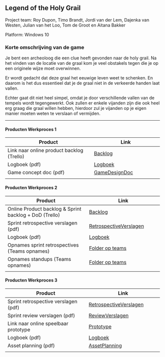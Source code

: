 ## Legend of the Holy Grail
Project team: Roy Dupon, Timo Brandt, Jordi van der Lem, Dajenka van Westen, Julian van het Loo, Tom de Groot en Aitana Bakker

Platform:
Windows 10

### Korte omschrijving van de game
Je bent een archeoloog die een clue heeft gevonden naar de holy grail.
Na het vinden van de locatie van de graal kom je veel obstakels tegen die je op een originele wijze moet overwinnen. 

Er wordt gedacht dat deze graal het eeuwige leven weet te schenken. En daarom is het dus essentieel dat je de graal niet in de verkeerde handen laat vallen.

Echter gaat dit niet heel simpel, omdat je door verschillende vallen van de tempels wordt tegengewerkt. Ook zullen er enkele vijanden zijn die ook heel erg graag die graal willen hebben, hierdoor zul je vijanden op je eigen manier moeten weten te verslaan of vermijden.

---
#### Producten Werkproces 1
| Product  | Link |
| ------ |  ------ |
| Link naar online product backlog (Trello) | [Backlog](https://trello.com/b/teHwVxv4)
| Logboek (pdf)                             | [Logboek](https://github.com/TimoBrandt1/Mythe-2020/blob/master/producten/logboek.pdf)
| Game concept doc (pdf)                    | [GameDesignDoc](https://github.com/TimoBrandt1/Mythe-2020/blob/master/producten/GameDesignDoc.pdf)
|<img width=500/>|<img width=300/>|
   
#### Producten Werkproces 2
| Product  | Link |
| ------ |  ------ |
| Online Product backlog & Sprint backlog + DoD (Trello)    | [Backlog](https://trello.com/b/teHwVxv4)
| Sprint retrospective verslagen (pdf)                      | [RetrospectiveVerslagen](https://github.com/TimoBrandt1/Mythe-2020/blob/master/producten/Retrospective%20Sprint%201.pdf)
| Logboek (pdf)                                             | [Logboek](https://github.com/TimoBrandt1/Mythe-2020/blob/master/producten/logboek.pdf)
| Opnames sprint retrospectives (Teams opnames)             | [Folder op teams]()
| Opnames standups (Teams opnames)                          | [Folder op teams]()
|<img width=500/>|<img width=300/>|
   
#### Producten Werkproces 3
| Product  | Link |
| ------ |  ------ |
| Sprint retrospective verslagen (pdf)  | [RetrospectiveVerslagen]()
| Sprint review verslagen (pdf)         | [ReviewVerslagen]()
| Link naar online speelbaar prototype  | [Prototype]()
| Logboek (pdf)                         | [Logboek](https://github.com/TimoBrandt1/Mythe-2020/blob/master/producten/logboek.pdf)
| Asset planning (pdf)                  | [AssetPlanning]()
|<img width=500/>|<img width=300/>|

   [Backlog]: <https://trello.com/b/hik72z4q/mythe-2019-voorbeeld-trello>
   [Logboek]: <https://github.com/BerendWeij/agp_inlever_template/blob/master/producten/logboek.pdf>
   [GameDesignDoc]: <https://github.com/BerendWeij/agp_inlever_template/blob/master/producten/GameDesignDoc.pdf>
   [RetrospectiveVerslagen]: <https://github.com/BerendWeij/agp_inlever_template/blob/master/producten/RetrospectiveVerslagen.pdf>
   [ReviewVerslagen]: <https://github.com/BerendWeij/agp_inlever_template/blob/master/producten/ReviewVerslagen.pdf>
   [Prototype]: <https://www.mijnmytheprototype.nl>
   [Folder op teams]: <https://www.linknaarmijnfolderopteams.nl>
   [AssetPlanning]: <https://github.com/BerendWeij/agp_inlever_template/blob/master/producten/AssetPlanning.pdf>
   
